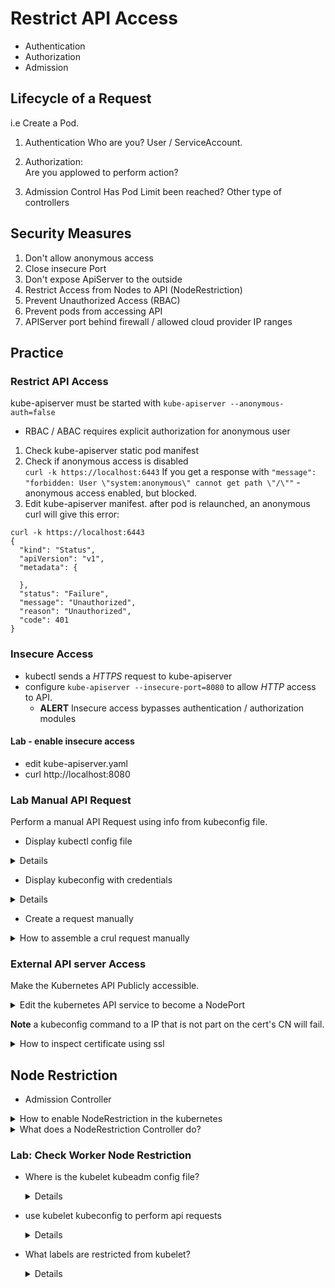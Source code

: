 # Restrict API Access

* Authentication
* Authorization
* Admission

## Lifecycle of a Request
i.e Create a Pod.  

1. Authentication
  Who are you?
    User / ServiceAccount.  

1. Authorization:  
  Are you applowed to perform action?

1. Admission Control
  Has Pod Limit been reached?
  Other type of controllers

## Security Measures
1. Don't allow anonymous access
2. Close insecure Port
3. Don't expose ApiServer to the outside
4. Restrict Access from Nodes to API (NodeRestriction)
5. Prevent Unauthorized Access (RBAC)
6. Prevent pods from accessing API
7. APIServer port behind firewall / allowed cloud provider IP ranges

## Practice

### Restrict API Access  
kube-apiserver must be started with `kube-apiserver --anonymous-auth=false`
  * RBAC / ABAC requires explicit authorization for anonymous user

1. Check kube-apiserver static pod manifest
1. Check if anonymous access is disabled  
    `curl -k https://localhost:6443`
    If you get a response with `"message": "forbidden: User \"system:anonymous\" cannot get path \"/\""` -anonymous access enabled, but blocked.
1. Edit kube-apiserver manifest. after pod is relaunched, an anonymous curl will give this error:
```
curl -k https://localhost:6443
{
  "kind": "Status",
  "apiVersion": "v1",
  "metadata": {
    
  },
  "status": "Failure",
  "message": "Unauthorized",
  "reason": "Unauthorized",
  "code": 401
}
```

### Insecure Access
* kubectl sends a *HTTPS* request to kube-apiserver
* configure `kube-apiserver --insecure-port=8080` to allow *HTTP* access to API.
  * **ALERT** Insecure access bypasses authentication / authorization modules

#### Lab - enable insecure access
* edit kube-apiserver.yaml
* curl http://localhost:8080


### Lab Manual API Request
Perform a manual API Request using info from kubeconfig file.  

* Display kubectl config file  
<details>
kubectl config view
</details>

* Display kubeconfig with credentials  
<details>
`kubectl config view --raw`
</details>

* Create a request manually

<details>

<summary>How to assemble a crul request manually</summary>

1. Extract CA Cert data from kubeconfig

```
# you should get the client private key from this
echo "certificate-authority-data gobbledegook" | base64 -d > ca
```

2. Extract the signed client certificate data
```
# You will get the signed client cert file
echo 'client-certificate-data gobbledeygook' | base64 -d > crt
```

3. Extract client private key
```
# You will get the client private key
echo 'client-key-data gobbledey-gook' | base64 -d > key
```

4. Get the server address (kube-apiserver)
```
# it is the server: section of the kubeconfig
# server: https://192.168.123.19:6443
```
```
5. Assemble a curl command with the data
curl https://192.168.123.19:6443 --cacert ca --cert crt --key key
```
</details>

### External API server Access
Make the Kubernetes API Publicly accessible.  

<details>
  <summary>Edit the kubernetes API service to become a NodePort</summary>

    # change from ClusterIP to NodePort  
    kubectl edit svc kubernetes

</details>

**Note** a kubeconfig command to a IP that is not part on the cert's CN will fail.

<details>

<summary>How to inspect certificate using ssl</summary>

    # Note the CN (Common Names), and 
    #
    # x509 Subject Alternative Name DNS:
    openssl x509 -in apiserver.crt -text

    # add an entry to the hosts file as DNS
    # or curl with the --resolve parameter

</details>

## Node Restriction

* Admission Controller
<details>

<summary>How to enable NodeRestriction in the kubernetes</summary>

    # part of kube-apiserver startup parameters
    kube-apiserver --enable-admission-plugins=NodeRestriction

</details>

<details> 
    <summary>What does a NodeRestriction Controller do?</summary>

* Limits the Node Labels a kubelet can modify
* Only Modiy own node's labels
* Only modify Labels running on pods in its node

This ensures secure workload Isolation via labels
No one can pretend to be a secure workload / secure pods

</details>  

### Lab: Check Worker Node Restriction

* Where is the kubelet kubeadm config file?
  <details>

  ```
  /etc/kubernetes/kubelet.conf
  ```

  </details>

* use kubelet kubeconfig to perform api requests
  <details>

    ```
    export KUBECONFIG=/etc/kubernetes/kubelet.conf
    k get nodes # works 

    k label node cks-master some=label # doesn't work
    k label node node-name some=label # works work
    ```

  </details>

* What labels are restricted from kubelet?
  <details>

    ```
    # any labels that start with node-restriction.kubernets,io
    node-restriction.kubernetes.io/test=yes
    ```

  <details>
  
